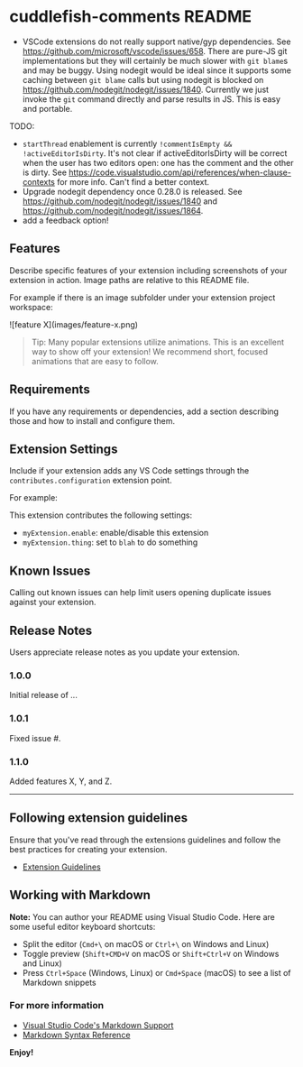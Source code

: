 # cuddlefish-comments README

- VSCode extensions do not really support native/gyp dependencies. See https://github.com/microsoft/vscode/issues/658. There are pure-JS git implementations but they will certainly be much slower with `git blame`s and may be buggy. Using nodegit would be ideal since it supports some caching between `git blame` calls but using nodegit is blocked on https://github.com/nodegit/nodegit/issues/1840. Currently we just invoke the `git` command directly and parse results in JS. This is easy and portable.

TODO:

- `startThread` enablement is currently `!commentIsEmpty && !activeEditorIsDirty`. It's not clear if activeEditorIsDirty will be correct when the user has two editors open: one has the comment and the other is dirty. See https://code.visualstudio.com/api/references/when-clause-contexts for more info. Can't find a better context.
- Upgrade nodegit dependency once 0.28.0 is released. See https://github.com/nodegit/nodegit/issues/1840 and https://github.com/nodegit/nodegit/issues/1864.
- add a feedback option!

## Features

Describe specific features of your extension including screenshots of your extension in action. Image paths are relative to this README file.

For example if there is an image subfolder under your extension project workspace:

\!\[feature X\]\(images/feature-x.png\)

> Tip: Many popular extensions utilize animations. This is an excellent way to show off your extension! We recommend short, focused animations that are easy to follow.

## Requirements

If you have any requirements or dependencies, add a section describing those and how to install and configure them.

## Extension Settings

Include if your extension adds any VS Code settings through the `contributes.configuration` extension point.

For example:

This extension contributes the following settings:

- `myExtension.enable`: enable/disable this extension
- `myExtension.thing`: set to `blah` to do something

## Known Issues

Calling out known issues can help limit users opening duplicate issues against your extension.

## Release Notes

Users appreciate release notes as you update your extension.

### 1.0.0

Initial release of ...

### 1.0.1

Fixed issue #.

### 1.1.0

Added features X, Y, and Z.

---

## Following extension guidelines

Ensure that you've read through the extensions guidelines and follow the best practices for creating your extension.

- [Extension Guidelines](https://code.visualstudio.com/api/references/extension-guidelines)

## Working with Markdown

**Note:** You can author your README using Visual Studio Code. Here are some useful editor keyboard shortcuts:

- Split the editor (`Cmd+\` on macOS or `Ctrl+\` on Windows and Linux)
- Toggle preview (`Shift+CMD+V` on macOS or `Shift+Ctrl+V` on Windows and Linux)
- Press `Ctrl+Space` (Windows, Linux) or `Cmd+Space` (macOS) to see a list of Markdown snippets

### For more information

- [Visual Studio Code's Markdown Support](http://code.visualstudio.com/docs/languages/markdown)
- [Markdown Syntax Reference](https://help.github.com/articles/markdown-basics/)

**Enjoy!**
